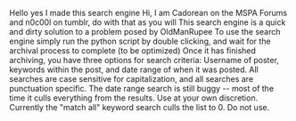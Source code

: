 Hello yes I made this search engine
Hi, I am Cadorean on the MSPA Forums and n0c00l on tumblr, do with that as you will
This search engine is a quick and dirty solution to a problem posed by OldManRupee
To use the search engine simply run the python script by double clicking, and wait for the archival process to complete (to be optimized)
Once it has finished archiving, you have three options for search criteria: Username of poster, keywords within the post, and date range of when it was posted. All searches are case sensitive for capitalization, and all searches are punctuation specific.
The date range search is still buggy -- most of the time it culls everything from the results. Use at your own discretion.
Currently the "match all" keyword search culls the list to 0. Do not use.

